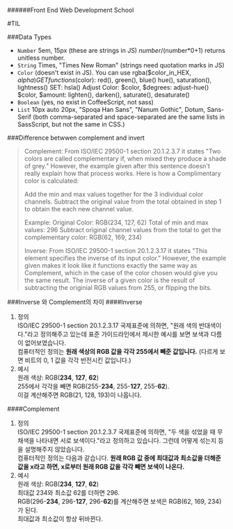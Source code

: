 ######Front End Web Development School

#TIL

###Data Types
- `Number` 5em, 15px (these are strings in JS)
	$number/($number*0+1) returns unitless number.
- `String` Times, "Times New Roman" (strings need quotation marks in JS)
- `Color` (doesn't exist in JS). 
	You can use rgba($color_in_HEX, $alpha)
	GET functions($color):
		red(), green(), blue()
		hue(), saturation(), lightness()
	SET:
		hsla()
	Adjust Color:
		$color, $degrees: adjust-hue()
		$color, $amount: lighten(), darken(), saturate(), desaturate()
- `Boolean` (yes, no exist in CoffeeScript, not sass)
- `List` 10px auto 20px, "Spoqa Han Sans", "Nanum Gothic", Dotum, Sans-Serif (both comma-separated and space-separated are the same lists in SassScript, but not the same in CSS.)

###Difference betwwen complement and invert

>Complement:
>From ISO/IEC 29500-1 section 20.1.2.3.7 it states "Two colors are called complementary if, when mixed they produce a shade of grey." However, the example given after this sentence doesn't really explain how that process works. Here is how a Complimentary color is calculated:
> 
>Add the min and max values together for the 3 individual color channels.
>Subtract the original value from the total obtained in step 1 to obtain the each new channel value.
> 
>Example:
>Original Color: RGB(234, 127, 62)
>Total of min and max values: 296
>Subtract original channel values from the total to get the complementary color: RGB(62, 169, 234)
> 
> 
>Inverse:
>From ISO/IEC 29500-1 section 20.1.2.3.17 it states "This element specifies the inverse of its input color." However, the example given makes it look like it functions exactly the same way as Complement, which in the case of the color chosen would give you the same result. The inverse of a given color is the result of subtracting the originial RGB values from 255, or flipping the bits.

###Inverse 와 Complement의 차이
####Inverse
1. 정의 <br>
	ISO/IEC 29500-1 section 20.1.2.3.17 국제표준에 의하면, "원래 색의 반대색이다."라고 정의해주고 있는데 표준 가이드라인에서 제시한 예시를 보면 보색과 다름이 없어보였습니다. <br>
	컴퓨터적인 정의는 **원래 색상의 RGB 값을 각각 255에서 빼준 값입니다.** (다르게 보면 비트의 0, 1 값을 각각 반전시킨 값입니다.)
1. 예시 <br>
	원래 색상: RGB(**234**, **127**, **62**) <br>
	255에서 각각을 빼면 RGB(255-**234**, 255-**127**, 255-**62**). <br>
	이걸 계산해주면 RGB(21, 128, 193)이 나옵니다.

####Complement
1. 정의 <br>
	ISO/IEC 29500-1 section 20.1.2.3.7 국제표준에 의하면, "두 색을 섞었을 때 무채색을 나타내면 서로 보색이다."라고 정의하고 있습니다. 그런데 어떻게 섞는지 등을 설명해주지 않았습니다. <br>
	컴퓨터적인 정의는 다음과 같습니다. **원래 RGB 값 중에 최대값과 최소값을 더해준 값을 x라고 하면, x로부터 원래 RGB 값을 각각 빼면 보색이 나온다.**
1. 예시 <br>
	원래 색상: RGB(**234**, **127**, **62**) <br>
	최대값 234와 최소값 62를 더하면 296. <br>
	RGB(296-**234**, 296-**127**, 296-**62**)를 계산해주면 보색은 RGB(62, 169, 234)가 된다. <br>
	최대값과 최소값이 항상 뒤바뀐다.






